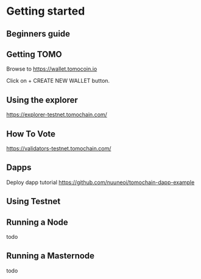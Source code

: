 # Getting started

## Beginners guide

## Getting TOMO

Browse to https://wallet.tomocoin.io

Click on + CREATE NEW WALLET button.

## Using the explorer

https://explorer-testnet.tomochain.com/

## How To Vote

https://validators-testnet.tomochain.com/

## Dapps

Deploy dapp tutorial 
https://github.com/nuuneoi/tomochain-dapp-example

## Using Testnet


## Running a Node

todo

## Running a Masternode

todo